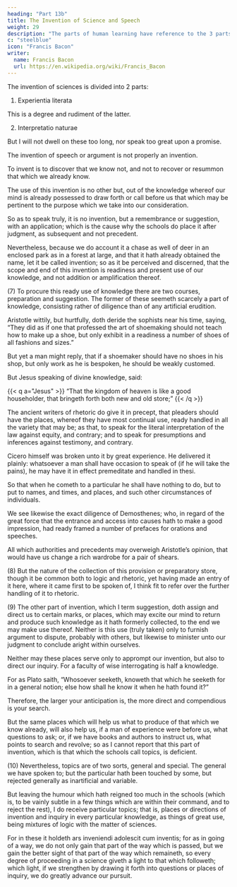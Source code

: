 ```yaml
---
heading: "Part 13b"
title: The Invention of Science and Speech 
weight: 29
description: "The parts of human learning have reference to the 3 parts of man’s understanding, which is the seat of learning"
c: "steelblue"
icon: "Francis Bacon"
writer:
  name: Francis Bacon
  url: https://en.wikipedia.org/wiki/Francis_Bacon
---
```




The invention of sciences<!-- , I purpose hereafter to propound, having digested it --> is divided into 2 parts:

1. Experientia literata

This is a degree and rudiment of the latter.

2. Interpretatio naturae

But I will not dwell on these too long, nor speak too great upon a promise.

<!-- (6)  -->

The invention of speech or argument is not properly an invention.

To invent is to discover that we know not, and not to recover or resummon that which we already know. 

The use of this invention is no other but, out of the knowledge whereof our mind is already possessed to draw forth or call before us that which may be pertinent to the purpose which we take into our consideration.  

So as to speak truly, it is no invention, but a remembrance or suggestion, with an application; which is the cause why the schools do place it after judgment, as subsequent and not precedent.  

Nevertheless, because we do account it a chase as well of deer in an enclosed park as in a forest at large, and that it hath already obtained the name, let it be called invention; so as it be perceived and discerned, that the scope and end of this invention is readiness and present use of our knowledge, and not addition or amplification thereof.


(7) To procure this ready use of knowledge there are two courses, preparation and suggestion.  The former of these seemeth scarcely a part of knowledge, consisting rather of diligence than of any artificial erudition.  

Aristotle wittily, but hurtfully, doth deride the sophists near his time, saying, “They did as if one that professed the art of shoemaking should not teach how to make up a shoe, but only exhibit in a readiness a number of shoes of all fashions and sizes.”  

But yet a man might reply, that if a shoemaker should have no shoes in his shop, but only work as he is bespoken, he should be weakly customed.  

But Jesus speaking of divine knowledge, said: 

{{< q a="Jesus" >}}
“That the kingdom of heaven is like a good householder, that bringeth forth both new and old store;”
{{< /q >}}


The ancient writers of rhetoric do give it in precept, that pleaders should have the places, whereof they have most continual use, ready handled in all the variety that may be; as that, to speak for the literal interpretation of the law against equity, and contrary; and to speak for presumptions and inferences against testimony, and contrary.  

Cicero himself was broken unto it by great experience. He delivered it plainly: whatsoever a man shall have occasion to speak of (if he will take the pains), he may have it in effect premeditate and handled in thesi. 

So that when he cometh to a particular he shall have nothing to do, but to put to names, and times, and places, and such other circumstances of individuals.

We see likewise the exact diligence of Demosthenes; who, in regard of the great force that the entrance and access into causes hath to make a good impression, had ready framed a number of prefaces for orations and speeches.

All which authorities and precedents may overweigh Aristotle’s opinion, that would have us change a rich wardrobe for a pair of shears.

(8) But the nature of the collection of this provision or preparatory store, though it be common both to logic and rhetoric, yet having made an entry of it here, where it came first to be spoken of, I think fit to refer over the further handling of it to rhetoric.

(9) The other part of invention, which I term suggestion, doth assign and direct us to certain marks, or places, which may excite our mind to return and produce such knowledge as it hath formerly collected, to the end we may make use thereof. Neither is this use (truly taken) only to furnish argument to dispute, probably with others, but likewise to minister unto our judgment to conclude aright within ourselves.  

Neither may these places serve only to apprompt our invention, but also to direct our inquiry.  For a faculty of wise interrogating is half a knowledge.

For as Plato saith, “Whosoever seeketh, knoweth that which he seeketh for in a general notion; else how shall he know it when he hath found it?” 

Therefore, the larger your anticipation is, the more direct and compendious is your search.  

But the same places which will help us what to produce of that which we know already, will also help us, if a man of experience were before us, what questions to ask; or, if we have books and authors to instruct us, what points to search and revolve; so as I cannot report that this part of invention, which is that which the schools call topics, is deficient.

(10) Nevertheless, topics are of two sorts, general and special.  The general we have spoken to; but the particular hath been touched by some, but rejected generally as inartificial and variable.  

But leaving the humour which hath reigned too much in the schools (which is, to be vainly subtle in a few things which are within their command, and to reject the rest), I do receive particular topics; that is, places or directions of invention and inquiry in every particular knowledge, as things of great use, being mixtures of logic with the matter of sciences.

For in these it holdeth ars inveniendi adolescit cum inventis; for as in going of a way, we do not only gain that part of the way which is passed, but we gain the better sight of that part of the way which remaineth, so every degree of proceeding in a science giveth a light to that which followeth; which light, if we strengthen by drawing it forth into questions or places of inquiry, we do greatly advance our pursuit.

